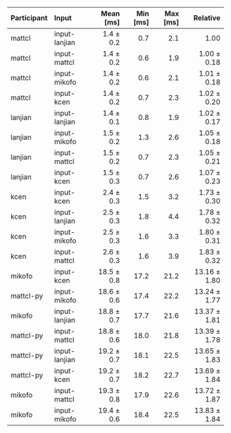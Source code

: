 | Participant | Input | Mean [ms] | Min [ms] | Max [ms] | Relative |
|:---|:---|---:|---:|---:|---:|
| mattcl | input-lanjian | 1.4 ± 0.2 | 0.7 | 2.1 | 1.00 |
| mattcl | input-mattcl | 1.4 ± 0.2 | 0.6 | 1.9 | 1.00 ± 0.18 |
| mattcl | input-mikofo | 1.4 ± 0.2 | 0.6 | 2.1 | 1.01 ± 0.18 |
| mattcl | input-kcen | 1.4 ± 0.2 | 0.7 | 2.3 | 1.02 ± 0.20 |
| lanjian | input-lanjian | 1.4 ± 0.1 | 0.8 | 1.9 | 1.02 ± 0.17 |
| lanjian | input-mikofo | 1.5 ± 0.2 | 1.3 | 2.6 | 1.05 ± 0.18 |
| lanjian | input-mattcl | 1.5 ± 0.2 | 0.7 | 2.3 | 1.05 ± 0.21 |
| lanjian | input-kcen | 1.5 ± 0.3 | 0.7 | 2.6 | 1.07 ± 0.23 |
| kcen | input-kcen | 2.4 ± 0.3 | 1.5 | 3.2 | 1.73 ± 0.30 |
| kcen | input-lanjian | 2.5 ± 0.3 | 1.8 | 4.4 | 1.78 ± 0.32 |
| kcen | input-mikofo | 2.5 ± 0.3 | 1.6 | 3.3 | 1.80 ± 0.31 |
| kcen | input-mattcl | 2.6 ± 0.3 | 1.6 | 3.9 | 1.83 ± 0.32 |
| mikofo | input-kcen | 18.5 ± 0.8 | 17.2 | 21.2 | 13.16 ± 1.80 |
| mattcl-py | input-mikofo | 18.6 ± 0.6 | 17.4 | 22.2 | 13.24 ± 1.77 |
| mikofo | input-lanjian | 18.8 ± 0.7 | 17.7 | 21.6 | 13.37 ± 1.81 |
| mattcl-py | input-mattcl | 18.8 ± 0.6 | 18.0 | 21.8 | 13.39 ± 1.78 |
| mattcl-py | input-lanjian | 19.2 ± 0.7 | 18.1 | 22.5 | 13.65 ± 1.83 |
| mattcl-py | input-kcen | 19.2 ± 0.7 | 18.2 | 22.7 | 13.69 ± 1.84 |
| mikofo | input-mattcl | 19.3 ± 0.8 | 17.9 | 22.6 | 13.72 ± 1.87 |
| mikofo | input-mikofo | 19.4 ± 0.6 | 18.4 | 22.5 | 13.83 ± 1.84 |
